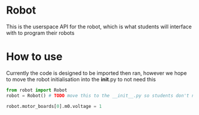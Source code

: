 # Robot

This is the userspace API for the robot, which is what students will interface with to program their robots

# How to use

Currently the code is designed to be imported then ran, however we hope to move the robot initialisation into the __init__.py to not need this

``` python
from robot import Robot
robot = Robot() # TODO move this to the __init__.py so students don't need to do it

robot.motor_boards[0].m0.voltage = 1
```
